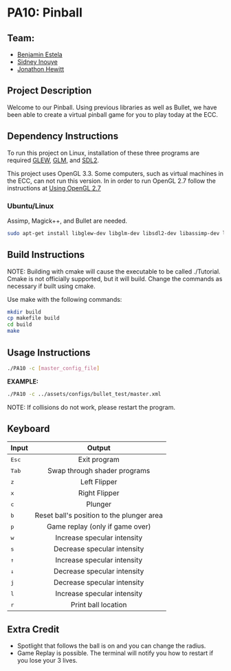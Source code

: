 # PA10: Pinball

## Team:
- [Benjamin Estela](https://github.com/nebunr)
- [Sidney Inouye](https://github.com/sinouye)
- [Jonathon Hewitt](https://github.com/zotlann)

## Project Description
Welcome to our Pinball. Using previous libraries as well as Bullet, we have been able to create a virtual pinball game for you to play today at the ECC.

## Dependency Instructions
To run this project on Linux, installation of these three programs are required [GLEW](http://glew.sourceforge.net/), [GLM](http://glm.g-truc.net/0.9.7/index.html), and [SDL2](https://wiki.libsdl.org/Tutorials).

This project uses OpenGL 3.3. Some computers, such as virtual machines in the ECC, can not run this version. In in order to run OpenGL 2.7 follow the instructions at [Using OpenGL 2.7](https://github.com/HPC-Vis/computer-graphics/wiki/Using-OpenGL-2.7)

### Ubuntu/Linux
Assimp, Magick++, and Bullet are needed.
```bash
sudo apt-get install libglew-dev libglm-dev libsdl2-dev libassimp-dev libbullet-dev
```

## Build Instructions
NOTE: Building with cmake will cause the executable to be called ./Tutorial. Cmake is not officially supported, but it will build. Change the commands as necessary if built using cmake.

Use make with the following commands:
```bash
mkdir build
cp makefile build
cd build
make
```

## Usage Instructions
```bash
./PA10 -c [master_config_file]
```
**EXAMPLE:**
```bash
./PA10 -c ../assets/configs/bullet_test/master.xml
```
NOTE: If collisions do not work, please restart the program.

## Keyboard
| Input | Output |
| - |:-:|
| <kbd>Esc</kbd> | Exit program|
| <kbd>Tab</kbd> | Swap through shader programs  |
| <kbd>z</kbd> | Left Flipper |
| <kbd>x</kbd> | Right Flipper |
| <kbd>c</kbd> | Plunger |
| <kbd>b</kbd> | Reset ball's position to the plunger area |
| <kbd>p</kbd> | Game replay (only if game over) |
| <kbd>w</kbd> | Increase specular intensity |
| <kbd>s</kbd> | Decrease specular intensity |
| <kbd>&#8593;</kbd> | Increase specular intensity |
| <kbd>&#8595;</kbd> | Decrease specular intensity |
| <kbd>j</kbd> | Decrease specular intensity |
| <kbd>l</kbd> | Increase specular intensity |
| <kbd>r</kbd> | Print ball location |

## Extra Credit
- Spotlight that follows the ball is on and you can change the radius.  
- Game Replay is possible. The terminal will notify you how to restart if you lose your 3 lives.  
